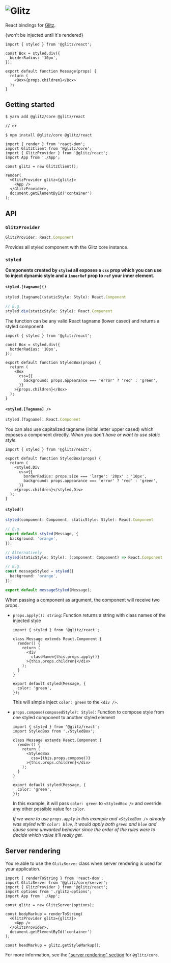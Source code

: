 # ![Glitz](https://github.com/frenic/glitz/raw/master/glitz.svg?sanitize=true)

React bindings for [Glitz](https://github.com/frenic/glitz/).

{won't be injected until it's rendered}

```tsx
import { styled } from '@glitz/react';

const Box = styled.div({
  borderRadius: '10px',
});

export default function Message(props) {
  return (
    <Box>{props.children}</Box>
  );
}
```

## Getting started

```bash
$ yarn add @glitz/core @glitz/react

// or

$ npm install @glitz/core @glitz/react
```

```tsx
import { render } from 'react-dom';
import GlitzClient from '@glitz/core';
import { GlitzProvider } from '@glitz/react';
import App from './App';

const glitz = new GlitzClient();

render(
  <GlitzProvider glitz={glitz}>
    <App />
  </GlitzProvider>,
  document.getElementById('container')
);
```

## API

### `GlitzProvider`

```ts
GlitzProvider: React.Component
```

Provides all styled component with the Glitz core instance.

### `styled`

**Components created by `styled` all exposes a `css` prop which you can use to inject dynamic style and a `innerRef` prop to `ref` your inner element.**

#### `styled.[tagname]()`

```ts
styled.[tagname](staticStyle: Style): React.Component

// E.g.
styled.div(staticStyle: Style): React.Component
```

The function can be any valid React tagname (lower cased) and returns a styled component.

```tsx
import { styled } from '@glitz/react';

const Box = styled.div({
  borderRadius: '10px',
});

export default function StyledBox(props) {
  return (
    <Box
      css={{
        background: props.appearance === 'error' ? 'red' : 'green',
      }}
    >{props.children}</Box>
  );
}
```

#### `<styled.[Tagname] />`

```ts
styled.[Tagname]: React.Component
```

You can also use capitalized tagname (initial letter upper cased) which exposes a component directly. _When you don't have or want to use static style._

```tsx
import { styled } from '@glitz/react';

export default function StyledBox(props) {
  return (
    <styled.Div
      css={{
        borderRadius: props.size === 'large': '20px' : '10px',
        background: props.appearance === 'error' ? 'red' : 'green',
      }}
    >{props.children}</styled.Div>
  );
}
```

#### `styled()`

```ts
styled(component: Component, staticStyle: Style): React.Component

// E.g.
export default styled(Message, {
  background: 'orange',
});

// Alternatively
styled(staticStyle: Style): (component: Component) => React.Component

// E.g.
const messageStyled = styled({
  background: 'orange',
});

export default messageStyled(Message);
```

When passing a component as argument, the component will receive two props.

- `props.apply(): string`: Function returns a string with class names of the injected style

  ```tsx
  import { styled } from '@glitz/react';

  class Message extends React.Component {
    render() {
      return (
        <div
          className={this.props.apply()}
        >{this.props.children}</div>
      );
    }
  }

  export default styled(Message, {
    color: 'green',
  });
  ```

  This will simple inject `color: green` to the `<div />`.

- `props.compose(composedStyle?: Style)`: Function to compose style from one styled component to another styled element

  ```tsx
  import { styled } from '@glitz/react';
  import StyledBox from './StyledBox';

  class Message extends React.Component {
    render() {
      return (
        <StyledBox
          css={this.props.compose()}
        >{this.props.children}</div>
      );
    }
  }

  export default styled(Message, {
    color: 'green',
  });
  ```

  In this example, it will pass `color: green` to `<StyledBox />` and override any other possible value for `color`.
  
  _If we were to use `props.apply` in this example and `<StyledBox />` already was styled with `color: blue`, it would apply both `green` and `blue` and cause some unwanted behavior since the order of the rules were to decide which value it'll really get._

## Server rendering

You're able to use the `GlitzServer` class when server rendering is used for your application.

```tsx
import { renderToString } from 'react-dom';
import GlitzServer from '@glitz/core/server';
import { GlitzProvider } from '@glitz/react';
import options from './glitz-options';
import App from './App';

const glitz = new GlitzServer(options);

const bodyMarkup = renderToString(
  <GlitzProvider glitz={glitz}>
    <App />
  </GlitzProvider>,
  document.getElementById('container')
);

const headMarkup = glitz.getStyleMarkup();
```

For more information, see the ["server rendering" section](https://github.com/frenic/glitz/#server-rendering) for `@glitz/core`.
